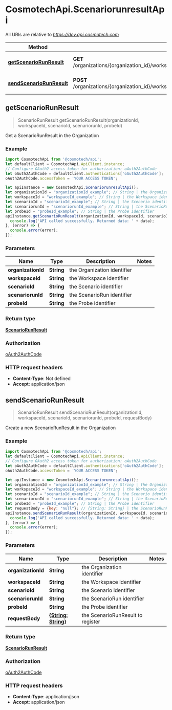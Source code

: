 # CosmotechApi.ScenariorunresultApi

All URIs are relative to *https://dev.api.cosmotech.com*

Method | HTTP request | Description
------------- | ------------- | -------------
[**getScenarioRunResult**](ScenariorunresultApi.md#getScenarioRunResult) | **GET** /organizations/{organization_id}/workspaces/{workspace_id}/scenarios/{scenario_id}/scenarioruns/{scenariorun_id}/probes/{probe_id} | Get a ScenarioRunResult in the Organization
[**sendScenarioRunResult**](ScenariorunresultApi.md#sendScenarioRunResult) | **POST** /organizations/{organization_id}/workspaces/{workspace_id}/scenarios/{scenario_id}/scenarioruns/{scenariorun_id}/probes/{probe_id} | Create a new ScenarioRunResult in the Organization



## getScenarioRunResult

> ScenarioRunResult getScenarioRunResult(organizationId, workspaceId, scenarioId, scenariorunId, probeId)

Get a ScenarioRunResult in the Organization

### Example

```javascript
import CosmotechApi from '@cosmotech/api';
let defaultClient = CosmotechApi.ApiClient.instance;
// Configure OAuth2 access token for authorization: oAuth2AuthCode
let oAuth2AuthCode = defaultClient.authentications['oAuth2AuthCode'];
oAuth2AuthCode.accessToken = 'YOUR ACCESS TOKEN';

let apiInstance = new CosmotechApi.ScenariorunresultApi();
let organizationId = "organizationId_example"; // String | the Organization identifier
let workspaceId = "workspaceId_example"; // String | the Workspace identifier
let scenarioId = "scenarioId_example"; // String | the Scenario identifier
let scenariorunId = "scenariorunId_example"; // String | the ScenarioRun identifier
let probeId = "probeId_example"; // String | the Probe identifier
apiInstance.getScenarioRunResult(organizationId, workspaceId, scenarioId, scenariorunId, probeId).then((data) => {
  console.log('API called successfully. Returned data: ' + data);
}, (error) => {
  console.error(error);
});

```

### Parameters


Name | Type | Description  | Notes
------------- | ------------- | ------------- | -------------
 **organizationId** | **String**| the Organization identifier | 
 **workspaceId** | **String**| the Workspace identifier | 
 **scenarioId** | **String**| the Scenario identifier | 
 **scenariorunId** | **String**| the ScenarioRun identifier | 
 **probeId** | **String**| the Probe identifier | 

### Return type

[**ScenarioRunResult**](ScenarioRunResult.md)

### Authorization

[oAuth2AuthCode](../README.md#oAuth2AuthCode)

### HTTP request headers

- **Content-Type**: Not defined
- **Accept**: application/json


## sendScenarioRunResult

> ScenarioRunResult sendScenarioRunResult(organizationId, workspaceId, scenarioId, scenariorunId, probeId, requestBody)

Create a new ScenarioRunResult in the Organization

### Example

```javascript
import CosmotechApi from '@cosmotech/api';
let defaultClient = CosmotechApi.ApiClient.instance;
// Configure OAuth2 access token for authorization: oAuth2AuthCode
let oAuth2AuthCode = defaultClient.authentications['oAuth2AuthCode'];
oAuth2AuthCode.accessToken = 'YOUR ACCESS TOKEN';

let apiInstance = new CosmotechApi.ScenariorunresultApi();
let organizationId = "organizationId_example"; // String | the Organization identifier
let workspaceId = "workspaceId_example"; // String | the Workspace identifier
let scenarioId = "scenarioId_example"; // String | the Scenario identifier
let scenariorunId = "scenariorunId_example"; // String | the ScenarioRun identifier
let probeId = "probeId_example"; // String | the Probe identifier
let requestBody = {key: "null"}; // {String: String} | the ScenarioRunResult to register
apiInstance.sendScenarioRunResult(organizationId, workspaceId, scenarioId, scenariorunId, probeId, requestBody).then((data) => {
  console.log('API called successfully. Returned data: ' + data);
}, (error) => {
  console.error(error);
});

```

### Parameters


Name | Type | Description  | Notes
------------- | ------------- | ------------- | -------------
 **organizationId** | **String**| the Organization identifier | 
 **workspaceId** | **String**| the Workspace identifier | 
 **scenarioId** | **String**| the Scenario identifier | 
 **scenariorunId** | **String**| the ScenarioRun identifier | 
 **probeId** | **String**| the Probe identifier | 
 **requestBody** | [**{String: String}**](String.md)| the ScenarioRunResult to register | 

### Return type

[**ScenarioRunResult**](ScenarioRunResult.md)

### Authorization

[oAuth2AuthCode](../README.md#oAuth2AuthCode)

### HTTP request headers

- **Content-Type**: application/json
- **Accept**: application/json

